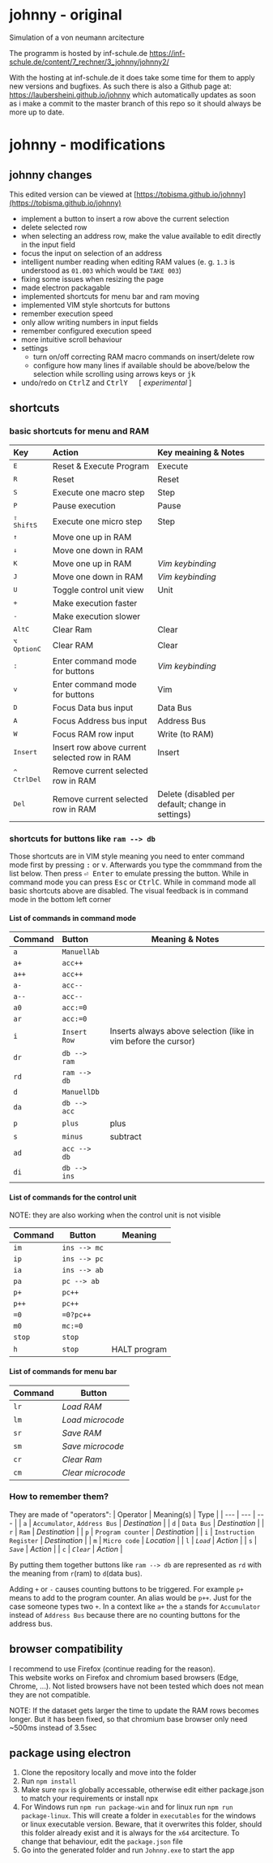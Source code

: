 # johnny - original
Simulation of a von neumann arcitecture

The programm is hosted by inf-schule.de
https://inf-schule.de/content/7_rechner/3_johnny/johnny2/

With the hosting at inf-schule.de it does take some time for them to apply new versions and bugfixes. As such there is also a Github page at:
https://laubersheini.github.io/johnny
which automatically updates as soon as i make a commit to the master branch of this repo so it should always be more up to date.

# johnny - modifications
## johnny changes
This edited version can be viewed at [https://tobisma.github.io/johnny](https://tobisma.github.io/johnny)
- implement a button to insert a row above the current selection
- delete selected row
- when selecting an address row, make the value available to edit directly in the input field
- focus the input on selection of an address
- intelligent number reading when editing RAM values (e. g. `1.3` is understood as `01.003` which would be `TAKE 003`) 
- fixing some issues when resizing the page
- made electron packagable
- implemented shortcuts for menu bar and ram moving
- implemented VIM style shortcuts for buttons
- remember execution speed
- only allow writing numbers in input fields
- remember configured execution speed
- more intuitive scroll behaviour
- settings
    - turn on/off correcting RAM macro commands on insert/delete row
    - configure how many lines if available should be above/below the selection while scrolling using arrows keys or <kbd>j</kbd><kbd>k</kbd>
- undo/redo on <kbd>Ctrl</kbd><kbd>Z</kbd> and <kbd>Ctrl</kbd><kbd>Y</kbd> &emsp; [ _experimental_ ]

## shortcuts
### basic shortcuts for menu and RAM
| Key | Action | Key meaining & Notes |
| :--- | :--- | :--- |
| <kbd>E</kbd> | Reset & Execute Program | Execute |
| <kbd>R</kbd> | Reset | Reset |
| <kbd>S</kbd> | Execute one macro step | Step |
| <kbd>P</kbd> | Pause execution | Pause |
| <kbd>⇧ Shift</kbd><kbd>S</kbd> | Execute one micro step | Step |
| <kbd>↑</kbd> | Move one up in RAM | |
| <kbd>↓</kbd> | Move one down in RAM | |
| <kbd>K</kbd> | Move one up in RAM | _Vim keybinding_ |
| <kbd>J</kbd> | Move one down in RAM | _Vim keybinding_ |
| <kbd>U</kbd> | Toggle control unit view | Unit |
| <kbd>+</kbd> | Make execution faster | |
| <kbd>-</kbd> | Make execution slower | |
| <kbd>Alt</kbd><kbd>C</kbd> | Clear Ram | Clear |
| <kbd>⌥ Option</kbd><kbd>C</kbd> | Clear RAM | Clear |
| <kbd>:</kbd> | Enter command mode for buttons | _Vim keybinding_ | 
| <kbd>v</kbd> | Enter command mode for buttons | Vim |
| <kbd>D</kbd> | Focus Data bus input | Data Bus |
| <kbd>A</kbd> | Focus Address bus input | Address Bus |
| <kbd>W</kbd> | Focus RAM row input | Write (to RAM) |
| <kbd>Insert</kbd> | Insert row above current selected row in RAM | Insert |
| <kbd>^ Ctrl</kbd><kbd>Del</kbd> | Remove current selected row in RAM | |
| <kbd>Del</kbd> | Remove current selected row in RAM | Delete (disabled per default; change in settings) |

### shortcuts for buttons like `ram --> db`
Those shortcuts are in VIM style meaning you need to enter command mode first by pressing <kbd>:</kbd> or <kbd>v</kbd>.
Afterwards you type the commmand from the list below. Then press <kbd>⏎ Enter</kbd> to emulate pressing the button. While in command mode you can press <kbd>Esc</kbd> or <kbd>Ctrl</kbd><kbd>C</kbd>. While in command mode all basic shortcuts above are disabled.
The visual feedback is in command mode in the bottom left corner

#### List of commands in command mode
| Command | Button | Meaning & Notes |
| :--- | :--- | --- |
| `a` | `ManuellAb` |
| `a+` | `acc++` |
| `a++` | `acc++` |
| `a-` | `acc--` |
| `a--` | `acc--` |
| `a0` | `acc:=0` |
| `ar` | `acc:=0` |
| `i` | `Insert Row` | Inserts always above selection (like in vim before the cursor) |
| `dr` | `db --> ram` |
| `rd` | `ram --> db` |
| `d` | `ManuellDb` |
| `da` | `db --> acc` |
| `p` | `plus` | plus |
| `s` | `minus` | subtract |
| `ad` | `acc --> db` |
| `di` | `db --> ins` |

#### List of commands for the control unit
NOTE: they are also working when the control unit is not visible

| Command | Button | Meaning 
| --- | --- | --- |
| `im` | `ins --> mc` |
| `ip` | `ins --> pc` |
| `ia` | `ins --> ab` |
| `pa` | `pc --> ab` |
| `p+` | `pc++` |
| `p++` | `pc++` |
| `=0` | `=0?pc++` |
| `m0` | `mc:=0` |
| `stop` | `stop` |
| `h` | `stop` | HALT program |


#### List of commands for menu bar
| Command | Button |
| --- | --- |
| `lr` | _Load RAM_ |
| `lm` | _Load microcode_ |
| `sr` | _Save RAM_ |
| `sm` | _Save microcode_ |
| `cr` | _Clear Ram_ |
| `cm` | _Clear microcode_ |


### How to remember them?
They are made of "operators":
| Operator | Meaning(s) | Type |
| --- | --- | --- |
| `a` | `Accumulator`, `Address Bus` | _Destination_ |
| `d` | `Data Bus` | _Destination_ |
| `r` | `Ram` | _Destination_ |
| `p` | `Program counter` | _Destination_ |
| `i` | `Instruction Register` | _Destination_ |
| `m` | `Micro code` | _Location_ |
| `l` | _`Load`_ | _Action_ |
| `s` | _`Save`_ | _Action_ |
| `c` | _`Clear`_ | _Action_ |

By putting them together buttons like `ram --> db` are represented as `rd` with the meaning from `r`(ram) to `d`(data bus).

Adding `+` or `-` causes counting buttons to be triggered. For example `p+` means to add to the program counter. An alias would be `p++`. Just for the case someone types two `+`. In a context like `a+` the `a` stands for `Accumulator` instead of `Address Bus` because there are no counting buttons for the address bus.


## browser compatibility
I recommend to use Firefox (continue reading for the reason).  
This website works on Firefox and chromium based browsers (Edge, Chrome, ...). Not listed browsers have not been tested which does not mean they are not compatible.

NOTE: If the dataset gets larger the time to update the RAM rows becomes longer. But it has been fixed, so that chromium base browser only need ~500ms instead of 3.5sec

## package using electron
1. Clone the repository locally and move into the folder
2. Run `npm install`
3. Make sure `npx` is globally accessable, otherwise edit either package.json to match your requirements or install npx
4. For Windows run `npm run package-win` and for linux run `npm run package-linux`. This will create a folder in `executables` for the windows or linux executable version. Beware, that it overwrites this folder, should this folder already exist and it is always for the `x64` arcitecture. To change that behaviour, edit the `package.json` file
5. Go into the generated folder and run `Johnny.exe` to start the app
